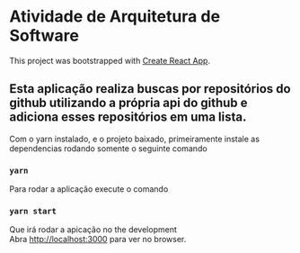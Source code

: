 # Atividade de Arquitetura de Software 
This project was bootstrapped with [Create React App](https://github.com/facebook/create-react-app).

## Esta aplicação realiza buscas por repositórios do github utilizando a própria api do github e adiciona esses repositórios em uma lista.


Com o yarn instalado, e o projeto baixado, primeiramente instale as dependencias rodando somente o seguinte comando

### `yarn`

Para rodar a aplicação execute o comando

### `yarn start`

Que irá rodar a apicação no the development\
Abra [http://localhost:3000](http://localhost:3000) para ver no browser.



